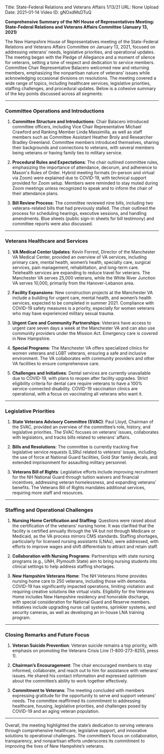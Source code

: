 Title: State-Federal Relations and Veterans Affairs 1/13/21
URL: None
Upload Date: 2021-01-14
Video ID: gNOxdMsDTuQ

**Comprehensive Summary of the NH House of Representatives Meeting: State-Federal Relations and Veterans Affairs Committee (January 13, 2021)**

The New Hampshire House of Representatives meeting of the State-Federal Relations and Veterans Affairs Committee on January 13, 2021, focused on addressing veterans’ needs, legislative priorities, and operational updates. The meeting began with the Pledge of Allegiance and a moment of silence for veterans, setting a tone of respect and dedication to service members. Committee Chair Representative Balacero welcomed new and returning members, emphasizing the nonpartisan nature of veterans’ issues while acknowledging occasional divisions on resolutions. The meeting covered a wide range of topics, including healthcare services, legislative priorities, staffing challenges, and procedural updates. Below is a cohesive summary of the key points discussed across all segments:

---

### **Committee Operations and Introductions**
1. **Committee Structure and Introductions**: Chair Balacero introduced committee officers, including Vice Chair Representative Michael Crawford and Ranking Member Linda Massimilla, as well as staff members such as Committee Assistant Heather Broly and Researcher Bradley Greenland. Committee members introduced themselves, sharing their backgrounds and connections to veterans, with several members being veterans or having family ties to military service.

2. **Procedural Rules and Expectations**: The chair outlined committee rules, emphasizing the importance of attendance, decorum, and adherence to Mason's Rules of Order. Hybrid meeting formats (in-person and virtual via Zoom) were explained due to COVID-19, with technical support provided for Zoom setup. Members were reminded to stay muted during Zoom meetings unless recognized to speak and to inform the chair of their attendance plans.

3. **Bill Review Process**: The committee reviewed nine bills, including two veterans-related bills that had previously stalled. The chair outlined the process for scheduling hearings, executive sessions, and handling amendments. Blue sheets (public sign-in sheets for bill testimony) and committee reports were also discussed.

---

### **Veterans Healthcare and Services**
1. **VA Medical Center Updates**: Kevin Forrest, Director of the Manchester VA Medical Center, provided an overview of VA services, including primary care, mental health, women’s health, specialty care, surgical services, pain management, rehabilitation, and long-term care. Telehealth services are expanding to reduce travel for veterans. The Manchester VA serves 25,000 veterans, while the White River Junction VA serves 10,000, primarily from the Hanover-Lebanon area.

2. **Facility Expansions**: New construction projects at the Manchester VA include a building for urgent care, mental health, and women’s health services, expected to be completed in summer 2021. Compliance with COVID-19 safety measures is a priority, especially for women veterans who may have experienced military sexual trauma.

3. **Urgent Care and Community Partnerships**: Veterans have access to urgent care seven days a week at the Manchester VA and can also use community providers under the Mission Act. Emergency care is covered in New Hampshire.

4. **Special Programs**: The Manchester VA offers specialized clinics for women veterans and LGBT veterans, ensuring a safe and inclusive environment. The VA collaborates with community providers and other VA facilities to ensure comprehensive care.

5. **Challenges and Initiatives**: Dental services are currently unavailable due to COVID-19, with plans to reopen after facility upgrades. Strict eligibility criteria for dental care require veterans to have a 100% service-connected disability. COVID-19 vaccination clinics are operational, with a focus on vaccinating all veterans who want it.

---

### **Legislative Priorities**
1. **State Veterans Advisory Committee (SVAC)**: Paul Lloyd, Chairman of the SVAC, provided an overview of the committee’s role, history, and legislative priorities. The SVAC focuses on veterans’ issues, collaborates with legislators, and tracks bills related to veterans’ affairs.

2. **Bills and Resolutions**: The committee is currently tracking five legislative service requests (LSRs) related to veterans’ issues, including the use of force at National Guard facilities, Gold Star family decals, and extended imprisonment for assaulting military personnel.

3. **Veterans Bill of Rights**: Legislative efforts include improving recruitment for the NH National Guard through tuition waivers and financial incentives, addressing veteran homelessness, and expanding veterans’ benefits. The Veterans Bill of Rights mandates additional services, requiring more staff and resources.

---

### **Staffing and Operational Challenges**
1. **Nursing Home Certification and Staffing**: Questions were raised about the certification of the veterans’ nursing home. It was clarified that the facility is certified annually through the VA but not through Medicare or Medicaid, as the VA process mirrors CMS standards. Staffing shortages, particularly for licensed nursing assistants (LNAs), were addressed, with efforts to improve wages and shift differentials to attract and retain staff.

2. **Collaboration with Nursing Programs**: Partnerships with state nursing programs (e.g., UNH, Plymouth State) aim to bring nursing students into clinical settings to help address staffing shortages.

3. **New Hampshire Veterans Home**: The NH Veterans Home provides nursing home care to 250 veterans, including those with dementia. COVID-19 has significantly impacted operations, limiting visitation and requiring creative solutions like virtual visits. Eligibility for the Veterans Home includes New Hampshire residency and honorable discharge, with special consideration for National Guard and Reserve members. Initiatives include upgrading nurse call systems, sprinkler systems, and security cameras, as well as developing an in-house LNA training program.

---

### **Closing Remarks and Future Focus**
1. **Veteran Suicide Prevention**: Veteran suicide remains a top priority, with emphasis on promoting the Veterans Crisis Line (1-800-273-8255, press 1).

2. **Chairman’s Encouragement**: The chair encouraged members to stay informed, collaborate, and reach out to him for assistance with veterans’ issues. He shared his contact information and expressed optimism about the committee’s ability to work together effectively.

3. **Commitment to Veterans**: The meeting concluded with members expressing gratitude for the opportunity to serve and support veterans’ needs. The committee reaffirmed its commitment to addressing healthcare, housing, legislative priorities, and challenges posed by COVID-19 and an aging veteran population.

---

Overall, the meeting highlighted the state’s dedication to serving veterans through comprehensive healthcare, legislative support, and innovative solutions to operational challenges. The committee’s focus on collaboration, transparency, and nonpartisan efforts underscores its commitment to improving the lives of New Hampshire’s veterans.